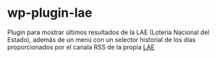 # wp-plugin-lae
Plugin para mostrar últimos resultados de la LAE (Lotería Nacional del Estado), además de un menú con un selector historial de los días proporcionados por el canala RSS de la propia <a href="https://www.loteriasyapuestas.es/es/canales-rss">LAE</a>
